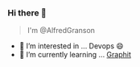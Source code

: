 ### Hi there 👋

>I'm @AlfredGranson

- 👀 I’m interested in ...
  Devops 😄
- 🌱 I’m currently learning ...
  [Graphit](https://www.graphiti.dev/guides/)
  
<!--
**AlfredGranson/AlfredGranson** is a ✨ _special_ ✨ repository because its `README.md` (this file) appears on your GitHub profile.

Here are some ideas to get you started:

- 🔭 I’m currently working on ...
- 🌱 I’m currently learning ...
- 👯 I’m looking to collaborate on ...
- 🤔 I’m looking for help with ...
- 💬 Ask me about ...
- 📫 How to reach me: ...
- 😄 Pronouns: ...
- ⚡ Fun fact: ...
-->
